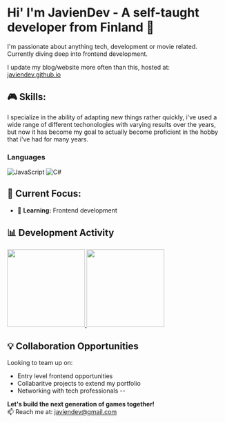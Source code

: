 # Hi' I'm JavienDev - A self-taught developer from Finland 👋
 I'm passionate about anything tech, development or movie related. Currently diving deep into frontend development.

 I update my blog/website more often than this, hosted at: [javiendev.github.io](javiendev.github.io)

## 🎮 Skills:
I specialize in the ability of adapting new things rather quickly, i've used a wide range of different techonologies with varying results over the years, but now it has become my goal to actually become proficient in the hobby that i've had for many years.
### Languages
![JavaScript](https://img.shields.io/badge/-JavaScript-F7DF1E?style=flat-square&logo=javascript&logoColor=black)
![C#](https://img.shields.io/badge/-C%23-239120?style=flat-square&logo=c-sharp&logoColor=white)

## 🚀 Current Focus:
- 🧠 **Learning:** Frontend development

## 📊 Development Activity

<a href="https://github.com/JavienDev">
  <img height="180em" src="https://github-readme-stats.vercel.app/api?username=JavienDev&show_icons=true&theme=radical&include_all_commits=true&count_private=true"/>
  <img height="180em" src="https://github-readme-stats.vercel.app/api/top-langs/?username=JavienDev&layout=compact&theme=radical"/>
</a>

## 💡 Collaboration Opportunities
Looking to team up on:
- Entry level frontend opportunities
- Collabaritve projects to extend my portfolio
- Networking with tech professionals
--

**Let's build the next generation of games together!**  
📫 Reach me at: [javiendev@gmail.com](mailto:javiendev@gmail.com)
